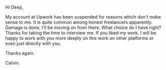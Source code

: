 Hi Deep,

My account at Upwork has been suspended for reasons which don't make sense to me. It is quite common among honest freelancers apparently. Damage is done, I'll be moving on from there. What choice do I have right?
Thanks for taking the time to interview me. If you liked my work, I will be happy to work with you more deeply on this work on other platforms or even just directly with you. 

Thanks again.

Calvin.
